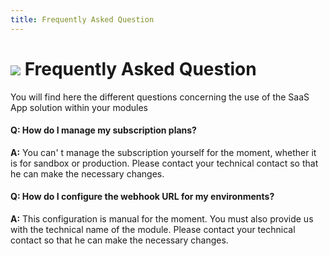 ```yaml
---
title: Frequently Asked Question
---
```


# ![](/assets/images/common/logo-condensed-sm.png) Frequently Asked Question



You will find here the different questions concerning the use of the SaaS App solution within your modules


#### Q: How do I manage my subscription plans?

**A:** You can' t manage the subscription yourself for the moment, whether it is for sandbox or production. Please contact your technical contact so that he can make the necessary changes.

#### Q: How do I configure the webhook URL for my environments?

**A:** This configuration is manual for the moment. You must also provide us with the technical name of the module. Please contact your technical contact so that he can make the necessary changes.